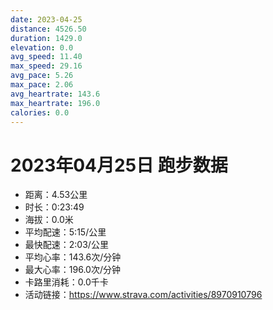 ```yaml
---
date: 2023-04-25
distance: 4526.50
duration: 1429.0
elevation: 0.0
avg_speed: 11.40
max_speed: 29.16
avg_pace: 5.26
max_pace: 2.06
avg_heartrate: 143.6
max_heartrate: 196.0
calories: 0.0
---
```


# 2023年04月25日 跑步数据

- 距离：4.53公里
- 时长：0:23:49
- 海拔：0.0米
- 平均配速：5:15/公里
- 最快配速：2:03/公里
- 平均心率：143.6次/分钟
- 最大心率：196.0次/分钟
- 卡路里消耗：0.0千卡
- 活动链接：https://www.strava.com/activities/8970910796
